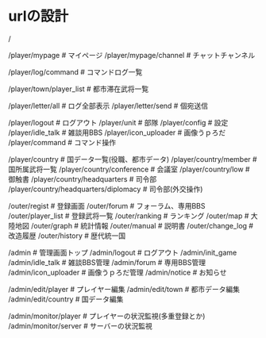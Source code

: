 # urlの設計

/


/player/mypage     # マイページ
/player/mypage/channel    # チャットチャンネル

/player/log/command # コマンドログ一覧

/player/town/player_list  # 都市滞在武将一覧

/player/letter/all   # ログ全部表示
/player/letter/send  # 個宛送信

/player/logout     # ログアウト
/player/unit       # 部隊
/player/config     # 設定
/player/idle_talk  # 雑談用BBS
/player/icon_uploader       # 画像うｐろだ
/player/command    # コマンド操作

/player/country            # 国データ一覧(役職、都市データ)
/player/country/member     # 国所属武将一覧
/player/country/conference # 会議室
/player/country/low        # 御触書
/player/country/headquarters         # 司令部
/player/country/headquarters/diplomacy          # 司令部(外交操作)


/outer/regist   # 登録画面
/outer/forum    # フォーラム、専用BBS
/outer/player_list    # 登録武将一覧
/outer/ranking  # ランキング
/outer/map      # 大陸地図
/outer/graph    # 統計情報
/outer/manual   # 説明書
/outer/change_log      # 改造履歴 
/outer/history         # 歴代統一国


/admin          # 管理画面トップ
/admin/logout   # ログアウト
/admin/init_game
/admin/idle_talk # 雑談BBS管理
/admin/forum    # 専用BBS管理
/admin/icon_uploader    # 画像うｐろだ管理
/admin/notice   # お知らせ

/admin/edit/player        # プレイヤー編集
/admin/edit/town          # 都市データ編集
/admin/edit/country       # 国データ編集

/admin/monitor/player     # プレイヤーの状況監視(多重登録とか)
/admin/monitor/server     # サーバーの状況監視


